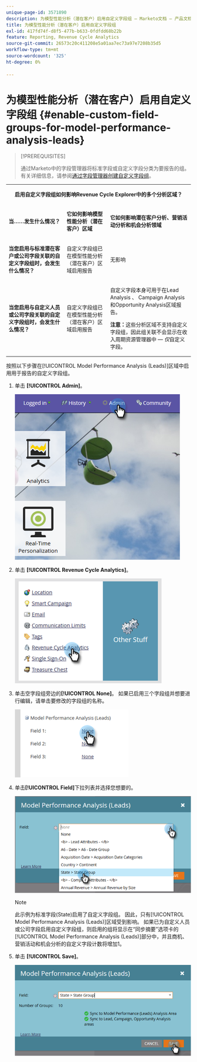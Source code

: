 ```yaml
---
unique-page-id: 3571890
description: 为模型性能分析（潜在客户）启用自定义字段组 — Marketo文档 — 产品文档
title: 为模型性能分析（潜在客户）启用自定义字段组
exl-id: 417fd74f-d8f5-477b-b633-0fdfdd68b22b
feature: Reporting, Revenue Cycle Analytics
source-git-commit: 26573c20c411208e5a01aa7ec73a97e7208b35d5
workflow-type: tm+mt
source-wordcount: '325'
ht-degree: 0%

---
```


# 为模型性能分析（潜在客户）启用自定义字段组 {#enable-custom-field-groups-for-model-performance-analysis-leads}

>[!PREREQUISITES]
>
>通过Marketo中的字段管理器将标准字段或自定义字段分类为要报告的组。 有关详细信息，请参阅[通过字段管理器创建自定义字段组](/help/marketo/product-docs/reporting/revenue-cycle-analytics/revenue-tools/field-organizers/create-custom-field-groups-using-the-field-organizer.md)。

<table>
 <tbody>
  <tr>
   <td colspan="3" rowspan="1"><p align="center"><strong>启用自定义字段组如何影响Revenue Cycle Explorer中的多个分析区域？</strong></p></td>
  </tr>
  <tr>
   <td colspan="1" rowspan="1"><p><strong>当……发生什么情况？</strong></p></td>
   <td colspan="1" rowspan="1"><p><strong>它如何影响<span class="uicontrol">模型性能分析（潜在客户）</span>区域</strong></p></td>
   <td colspan="1" rowspan="1"><p><strong>它如何影响潜在客户分析、营销活动分析和机会分析领域</strong></p></td>
  </tr>
  <tr>
   <td colspan="1" rowspan="1"><p><strong>当您启用与标准潜在客户或公司字段关联的自定义字段组时，会发生什么情况？</strong></p></td>
   <td colspan="1" rowspan="1"><p>自定义字段组已在<span class="uicontrol">模型性能分析（潜在客户）</span>区域启用报告</p></td>
   <td colspan="1" rowspan="1"><p>无影响</p></td>
  </tr>
  <tr>
   <td colspan="1" rowspan="1"><p><strong>当您启用与自定义人员或公司字段关联的自定义字段组时，会发生什么情况？</strong></p></td>
   <td colspan="1" rowspan="1"><p>自定义字段组已在<span class="uicontrol">模型性能分析（潜在客户）</span>区域启用报告</p></td>
   <td colspan="1" rowspan="1"><p>自定义字段本身可用于在Lead Analysis 、 Campaign Analysis和Opportunity Analysis区域报告。</p><p><strong>注意：</strong>这些分析区域不支持自定义字段组，因此组关联不会显示在收入周期资源管理器中 — <em>仅</em>自定义字段。</p></td>
  </tr>
 </tbody>
</table>

按照以下步骤在[!UICONTROL Model Performance Analysis (Leads)]区域中启用用于报告的自定义字段组。

1. 单击 **[!UICONTROL Admin]**。

   ![](assets/one-1.png)

1. 单击 **[!UICONTROL Revenue Cycle Analytics]**。

   ![](assets/two-1.png)

1. 单击空字段组旁边的&#x200B;**[!UICONTROL None]**。 如果已启用三个字段组并想要进行编辑，请单击要修改的字段组的名称。

   ![](assets/three.png)

1. 单击&#x200B;**[!UICONTROL Field]**&#x200B;下拉列表并选择您想要的。

   ![](assets/four-1.png)

   >[!NOTE]
   >
   >此示例为标准字段(State)启用了自定义字段组。 因此，只有[!UICONTROL Model Performance Analysis (Leads)]区域受到影响。 如果已为自定义人员或公司字段启用自定义字段组，则启用的组将显示在“同步摘要”选项卡的[!UICONTROL Model Performance Analysis (Leads)]部分中，并且商机、营销活动和机会分析的自定义字段计数将增加1。

1. 单击 **[!UICONTROL Save]**。

   ![](assets/five-1.png)
